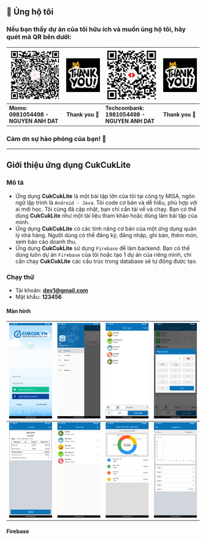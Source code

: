 
## 💝 Ủng hộ tôi

### Nếu bạn thấy dự án của tôi hữu ích và muốn ủng hộ tôi, hãy quét mã QR bên dưới:

| ![QR Code for MoMo](./img_github_momo_donate.png)                                                                             | ![Thank you](./img_thank_you.gif) | ![QR Code for Bank](./img_github_tech_donate.png) | ![Thank you](./img_thank_you.gif) |
|-------------------------------------------------------------------------------------------------------------------------------|-----------------------------------|---------------------------------------------------|-----------------------------------|
| **Momo:&nbsp;&nbsp;&nbsp;&nbsp;&nbsp;&nbsp;&nbsp;&nbsp;&nbsp;&nbsp;&nbsp;&nbsp;&nbsp;&nbsp;<br/>0981054498 - NGUYEN ANH DAT** | **Thank you 🙌**                  | **Techcombank:<br/>1981054498 - NGUYEN ANH DAT**  | **Thank you 🙌**                  |

### Cảm ơn sự hào phóng của bạn! 🙌

---

## Giới thiệu ứng dụng CukCukLite

### Mô tả

- Ứng dụng **CukCukLite** là một bài tập lớn của tôi tại công ty MISA, ngôn ngữ lập trình là `Android - Java`. Tôi code cơ bản và dễ hiểu, phù hợp với ai mới học. Tôi cũng đã cập nhật, bạn chỉ cần tải về và chạy. Bạn có thể dùng **CukCukLite** như một tài liệu tham khảo hoặc dùng làm bài tập của mình.
- Ứng dụng **CukCukLite** có các tính năng cơ bản của một ứng dụng quản lý nhà hàng. Người dùng có thể đăng ký, đăng nhập, ghi bàn, thêm món, xem báo cáo doanh thu.
- Ứng dụng **CukCukLite** sử dụng `Firebase` để làm backend. Bạn có thể dùng luôn dự án `Firebase` của tôi hoặc tạo 1 dự án của riêng mình, chỉ cần chạy **CukCukLite** các cấu trúc trong database sẽ tự động được tạo.

### Chạy thử

- Tài khoản: **dev1@gmail.com**
- Mật khẩu: **123456**

#### Màn hình

| ![](./Screenshot_1736158740.png) | ![](./Screenshot_1736158741.png)  | ![](./Screenshot_1736158750.png) | ![](./Screenshot_1736158764.png) | 
|----------------------------------|-----------------------------------|----------------------------------|----------------------------------|
| ![](./Screenshot_1736158783.png) | ![](./Screenshot_1736158836.png)  | ![](./Screenshot_1736158854.png) | ![](./Screenshot_1736158859.png) |

#### Firebase



